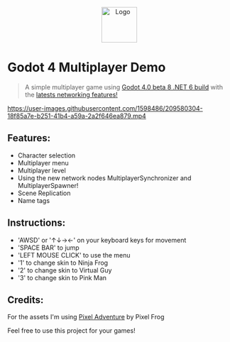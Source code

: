 <br />
<div align="center">
      <img src="https://user-images.githubusercontent.com/1598486/209569770-64ca0ef8-7830-43ee-b065-dce5a8417ba4.png" alt="Logo" width="80" height="80">    
</div>

# Godot 4 Multiplayer Demo 
> A simple multiplayer game using [Godot 4.0 beta 8 .NET 6 build](https://godotengine.org/article/dev-snapshot-godot-4-0-beta-8#downloads) with the [latests networking features!](https://godotengine.org/article/multiplayer-changes-godot-4-0-report-4)


https://user-images.githubusercontent.com/1598486/209580304-18f85a7e-b251-41b4-a59a-2a2f646ea879.mp4



## Features:
  - Character selection
  - Multiplayer menu 
  - Multiplayer level
  - Using the new network nodes MultiplayerSynchronizer and MultiplayerSpawner!
  - Scene Replication 
  - Name tags 

## Instructions:
  - 'AWSD' or '↑↓→←' on your keyboard keys for movement
  - 'SPACE BAR' to jump  
  - 'LEFT MOUSE CLICK' to use the menu
  - '1' to change skin to Ninja Frog
  - '2' to change skin to Virtual Guy
  - '3' to change skin to Pink Man

## Credits:

For the assets I'm using [Pixel Adventure](https://pixelfrog-assets.itch.io/pixel-adventure-1) by Pixel Frog

Feel free to use this project for your games!

